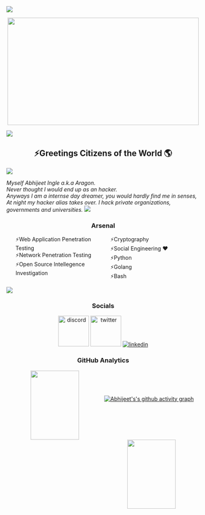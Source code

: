 <!--
**Abhi-1712/Abhi-1712** is a ✨ _special_ ✨ repository because its `README.md` (this file) appears on your GitHub profile.

Here are some ideas to get you started:

- 🔭 I’m currently working on ...
- 🌱 I’m currently learning ...
- 👯 I’m looking to collaborate on ...
- 🤔 I’m looking for help with ...
- 💬 Ask me about ...
- 📫 How to reach me: ...
- 😄 Pronouns: ...
- ⚡ Fun fact: ...
-->
<a href="https://www.youtube.com/watch?v=dQw4w9WgXcQ"><img src="https://user-images.githubusercontent.com/73097560/115834477-dbab4500-a447-11eb-908a-139a6edaec5c.gif"></a>

<p align="center">

<img src="https://user-images.githubusercontent.com/88927842/224619942-13d4c255-ecf5-437d-aef4-ff325c355211.gif"  width="498" height="280"  />


</p>
<a href="https://www.youtube.com/watch?v=dQw4w9WgXcQ"><img src="https://user-images.githubusercontent.com/73097560/115834477-dbab4500-a447-11eb-908a-139a6edaec5c.gif"></a>
<h2 align="center"> ⚡Greetings Citizens of the World 🌎</h2>
<a href="https://www.youtube.com/watch?v=dQw4w9WgXcQ"><img src="https://user-images.githubusercontent.com/73097560/115834477-dbab4500-a447-11eb-908a-139a6edaec5c.gif"></a>

<i>Myself Abhijeet Ingle a.k.a Aragon. <br/>
Never thought I would end up as an hacker.<br/>
Anyways I am a internse day dreamer, you would hardly find me in senses, At night my hacker alias takes over.
I hack private organizations, governments and universities.
</i>
<a href="https://www.youtube.com/watch?v=dQw4w9WgXcQ"><img src="https://user-images.githubusercontent.com/73097560/115834477-dbab4500-a447-11eb-908a-139a6edaec5c.gif"></a>

<h3 align=center>Arsenal</h3>
<ul style="align:right;list-style:none;columns:2;-webkit-columns:2;-moz-columns:2;">
<li >⚡Web Application Penetration Testing</li>
<li>⚡Network Penetration Testing</li>
<li>⚡Open Source Intellegence Investigation</li>
<li>⚡Cryptography</li>
<li>⚡Social Engineering ❤</li>
<li>⚡Python</li>
<li>⚡Golang</li>
<li>⚡Bash</li>
</ul>

<a href="https://www.youtube.com/watch?v=dQw4w9WgXcQ"><img src="https://user-images.githubusercontent.com/73097560/115834477-dbab4500-a447-11eb-908a-139a6edaec5c.gif"></a>
<h3 align=center>
Socials
</h3>
<p align=center>
<a href="https://discordapp.com/users/821296505817530368"><img src="https://th.bing.com/th/id/OIP.3mBYFZUNGKLxOcwtT4LrIgHaHQ?pid=ImgDet&rs=1" height=80px  alt="discord"/></a>
<a href="https://twitter.com/_arag0n"><img src="https://th.bing.com/th/id/OIP.ObdcWNj2ANpvvlQ7LVNBGAHaFj?w=267&h=200&c=7&r=0&o=5&dpr=1.25&pid=1.7" height=80px background=black alt="twitter"/></a>
<a href="https://www.linkedin.com/in/abhijeetingle1712/"><img src="https://img.icons8.com/color/96/000000/linkedin.png" alt="linkedin"/></a>

</p>

<h3 align="center"> GitHub Analytics </h3>


<div align=center>

  <img align=left height="180em"  
  width=50%
  src="https://github-readme-stats-eight-theta.vercel.app/api/top-langs/?username=Abhi-1712&layout=compact&langs_count=8&theme=algolia"/>

  <img align=right
  width=50% 
  height="180em" src="https://github-readme-stats.vercel.app/api?username=Abhi-1712&show_icons=true&locale=en&bg_color=0d1117&text_color=ffffff&repo=convoychat">

</a>
</div>

<br/><br/><br/>

[![Abhijeet's's github activity graph](https://activity-graph.herokuapp.com/graph?username=Abhi-1712&theme=react-dark)](https://github.com/ashutosh00710/github-readme-activity-graph)

